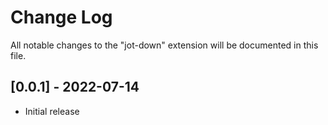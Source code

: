 # Change Log

All notable changes to the "jot-down" extension will be documented in this file.

## [0.0.1] - 2022-07-14

- Initial release